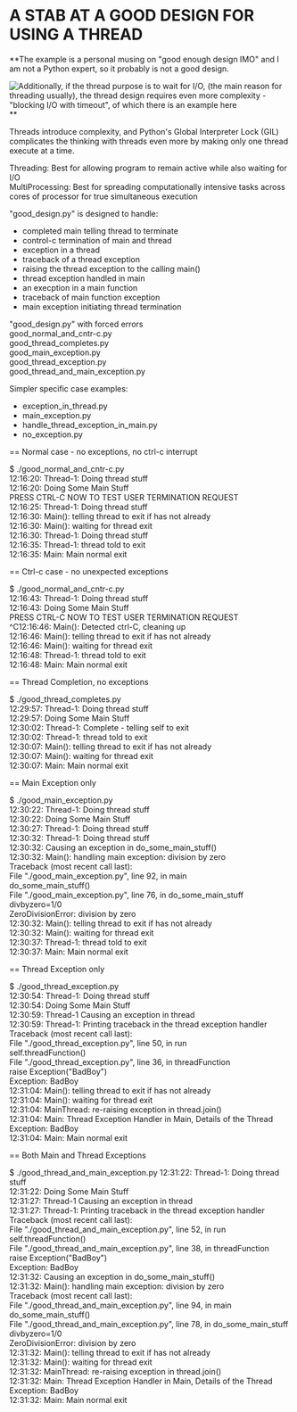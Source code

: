 # A STAB AT A GOOD DESIGN FOR USING A THREAD

**The example is a personal musing on "good enough design IMO" and I am not a Python expert, so it probably is not a good design.  

![Additionally, if the thread purpose is to wait for I/O, (the main reason for threading usually), 
the thread design requires even more complexity - "blocking I/O with timeout", 
of which there is an example here](https://www.geeksforgeeks.org/start-and-stop-a-thread-in-python/)**

Threads introduce complexity, and Python's Global Interpreter Lock (GIL) complicates the thinking with threads even more by making only one thread execute at a time.  

Threading:  Best for allowing program to remain active while also waiting for I/O  
MultiProcessing:  Best for spreading computationally intensive tasks across cores of processor for true simultaneous execution


"good_design.py" is designed to handle:
- completed main telling thread to terminate
- control-c termination of main and thread
- exception in a thread
- traceback of a thread exception
- raising the thread exception to the calling main()
- thread exception handled in main
- an execption in a main function 
- traceback of main function exception
- main exception initiating thread termination


"good_design.py" with forced errors  
good_normal_and_cntr-c.py  
good_thread_completes.py           
good_main_exception.py     
good_thread_exception.py            
good_thread_and_main_exception.py  


Simpler specific case examples:  
- exception_in_thread.py  
- main_exception.py  
- handle_thread_exception_in_main.py  
- no_exception.py  


== Normal case - no exceptions, no ctrl-c interrupt
  
$ ./good_normal_and_cntr-c.py  
12:16:20: Thread-1: Doing thread stuff  
12:16:20: Doing Some Main Stuff  
PRESS CTRL-C NOW TO TEST USER TERMINATION REQUEST  
12:16:25: Thread-1: Doing thread stuff  
12:16:30: Main(): telling thread to exit if has not already  
12:16:30: Main(): waiting for thread exit  
12:16:30: Thread-1: Doing thread stuff  
12:16:35: Thread-1: thread told to exit  
12:16:35: Main: Main normal exit  

== Ctrl-c case - no unexpected exceptions  

$ ./good_normal_and_cntr-c.py   
12:16:43: Thread-1: Doing thread stuff  
12:16:43: Doing Some Main Stuff  
PRESS CTRL-C NOW TO TEST USER TERMINATION REQUEST  
^C12:16:46: Main(): Detected ctrl-C, cleaning up  
12:16:46: Main(): telling thread to exit if has not already  
12:16:46: Main(): waiting for thread exit  
12:16:48: Thread-1: thread told to exit  
12:16:48: Main: Main normal exit  

== Thread Completion, no exceptions  

$ ./good_thread_completes.py  
12:29:57: Thread-1: Doing thread stuff  
12:29:57: Doing Some Main Stuff  
12:30:02: Thread-1: Complete - telling self to exit  
12:30:02: Thread-1: thread told to exit  
12:30:07: Main(): telling thread to exit if has not already  
12:30:07: Main(): waiting for thread exit  
12:30:07: Main: Main normal exit  





== Main Exception only  

$ ./good_main_exception.py   
12:30:22: Thread-1: Doing thread stuff  
12:30:22: Doing Some Main Stuff  
12:30:27: Thread-1: Doing thread stuff  
12:30:32: Thread-1: Doing thread stuff  
12:30:32: Causing an exception in do_some_main_stuff()  
12:30:32: Main(): handling main exception: division by zero  
Traceback (most recent call last):  
  File "./good_main_exception.py", line 92, in main  
    do_some_main_stuff()  
  File "./good_main_exception.py", line 76, in do_some_main_stuff  
    divbyzero=1/0  
ZeroDivisionError: division by zero  
12:30:32: Main(): telling thread to exit if has not already  
12:30:32: Main(): waiting for thread exit  
12:30:37: Thread-1: thread told to exit  
12:30:37: Main: Main normal exit  

== Thread Exception only
  
$ ./good_thread_exception.py  
12:30:54: Thread-1: Doing thread stuff  
12:30:54: Doing Some Main Stuff  
12:30:59: Thread-1 Causing an exception in thread  
12:30:59: Thread-1: Printing traceback in the thread exception handler  
Traceback (most recent call last):  
  File "./good_thread_exception.py", line 50, in run  
    self.threadFunction()  
  File "./good_thread_exception.py", line 36, in threadFunction  
    raise Exception("BadBoy")  
Exception: BadBoy  
12:31:04: Main(): telling thread to exit if has not already  
12:31:04: Main(): waiting for thread exit  
12:31:04: MainThread: re-raising exception in thread.join()  
12:31:04: Main: Thread Exception Handler in Main, Details of the Thread Exception: BadBoy  
12:31:04: Main: Main normal exit  

== Both Main and Thread Exceptions  

$ ./good_thread_and_main_exception.py 
12:31:22: Thread-1: Doing thread stuff  
12:31:22: Doing Some Main Stuff  
12:31:27: Thread-1 Causing an exception in thread  
12:31:27: Thread-1: Printing traceback in the thread exception handler  
Traceback (most recent call last):  
  File "./good_thread_and_main_exception.py", line 52, in run  
    self.threadFunction()  
  File "./good_thread_and_main_exception.py", line 38, in threadFunction  
    raise Exception("BadBoy")  
Exception: BadBoy  
12:31:32: Causing an exception in do_some_main_stuff()  
12:31:32: Main(): handling main exception: division by zero  
Traceback (most recent call last):  
  File "./good_thread_and_main_exception.py", line 94, in main  
    do_some_main_stuff()  
  File "./good_thread_and_main_exception.py", line 78, in do_some_main_stuff  
    divbyzero=1/0  
ZeroDivisionError: division by zero  
12:31:32: Main(): telling thread to exit if has not already  
12:31:32: Main(): waiting for thread exit  
12:31:32: MainThread: re-raising exception in thread.join()  
12:31:32: Main: Thread Exception Handler in Main, Details of the Thread Exception: BadBoy  
12:31:32: Main: Main normal exit  

